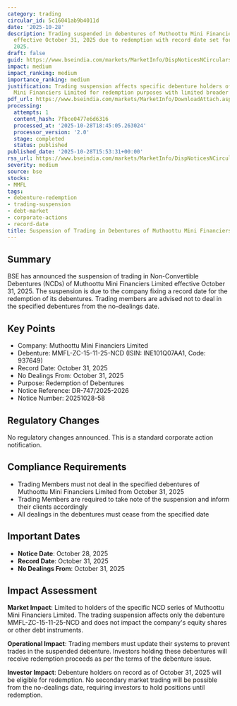 ```yaml
---
category: trading
circular_id: 5c16041ab9b4011d
date: '2025-10-28'
description: Trading suspended in debentures of Muthoottu Mini Financiers Limited
  effective October 31, 2025 due to redemption with record date set for October 31,
  2025.
draft: false
guid: https://www.bseindia.com/markets/MarketInfo/DispNoticesNCirculars.aspx?Noticeid={FDFA22E7-78E0-472D-84D1-6B288F00AD05}&noticeno=20251028-58&dt=10/28/2025&icount=58&totcount=64&flag=0
impact: medium
impact_ranking: medium
importance_ranking: medium
justification: Trading suspension affects specific debenture holders of Muthoottu
  Mini Financiers Limited for redemption purposes with limited broader market impact
pdf_url: https://www.bseindia.com/markets/MarketInfo/DownloadAttach.aspx?id=20251028-58&attachedId=
processing:
  attempts: 1
  content_hash: 7fbce0477e6d6316
  processed_at: '2025-10-28T18:45:05.263024'
  processor_version: '2.0'
  stage: completed
  status: published
published_date: '2025-10-28T15:53:31+00:00'
rss_url: https://www.bseindia.com/markets/MarketInfo/DispNoticesNCirculars.aspx?Noticeid={FDFA22E7-78E0-472D-84D1-6B288F00AD05}&noticeno=20251028-58&dt=10/28/2025&icount=58&totcount=64&flag=0
severity: medium
source: bse
stocks:
- MMFL
tags:
- debenture-redemption
- trading-suspension
- debt-market
- corporate-actions
- record-date
title: Suspension of Trading in Debentures of Muthoottu Mini Financiers Limited
---
```


## Summary

BSE has announced the suspension of trading in Non-Convertible Debentures (NCDs) of Muthoottu Mini Financiers Limited effective October 31, 2025. The suspension is due to the company fixing a record date for the redemption of its debentures. Trading members are advised not to deal in the specified debentures from the no-dealings date.

## Key Points

- Company: Muthoottu Mini Financiers Limited
- Debenture: MMFL-ZC-15-11-25-NCD (ISIN: INE101Q07AA1, Code: 937649)
- Record Date: October 31, 2025
- No Dealings From: October 31, 2025
- Purpose: Redemption of Debentures
- Notice Reference: DR-747/2025-2026
- Notice Number: 20251028-58

## Regulatory Changes

No regulatory changes announced. This is a standard corporate action notification.

## Compliance Requirements

- Trading Members must not deal in the specified debentures of Muthoottu Mini Financiers Limited from October 31, 2025
- Trading Members are required to take note of the suspension and inform their clients accordingly
- All dealings in the debentures must cease from the specified date

## Important Dates

- **Notice Date**: October 28, 2025
- **Record Date**: October 31, 2025
- **No Dealings From**: October 31, 2025

## Impact Assessment

**Market Impact**: Limited to holders of the specific NCD series of Muthoottu Mini Financiers Limited. The trading suspension affects only the debenture MMFL-ZC-15-11-25-NCD and does not impact the company's equity shares or other debt instruments.

**Operational Impact**: Trading members must update their systems to prevent trades in the suspended debenture. Investors holding these debentures will receive redemption proceeds as per the terms of the debenture issue.

**Investor Impact**: Debenture holders on record as of October 31, 2025 will be eligible for redemption. No secondary market trading will be possible from the no-dealings date, requiring investors to hold positions until redemption.